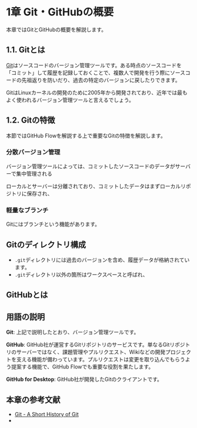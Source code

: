 # 1章 Git・GitHubの概要

本章ではGitとGitHubの概要を解説します。

## 1.1. Gitとは

[Git](https://git-scm.com/)はソースコードのバージョン管理ツールです。ある時点のソースコードを「コミット」して履歴を記録しておくことで、複数人で開発を行う際にソースコードの先祖返りを防いだり、過去の特定のバージョンに戻したりできます。

GitはLinuxカーネルの開発のために2005年から開発されており、近年では最もよく使われるバージョン管理ツールと言えるでしょう。

## 1.2. Gitの特徴

本節ではGitHub Flowを解説する上で重要なGitの特徴を解説します。

### 分散バージョン管理



バージョン管理ツールによっては、コミットしたソースコードのデータがサーバーで集中管理される

ローカルとサーバーは分離されており、コミットしたデータはまずローカルリポジトリに保存され、

### 軽量なブランチ

Gitにはブランチという機能があります。

## Gitのディレクトリ構成

* `.git`ディレクトリには過去のバージョンを含め、履歴データが格納されています。
* `.git`ディレクトリ以外の箇所はワークスペースと呼ばれ、

## GitHubとは

## 用語の説明

**Git**: 上記で説明したとおり、バージョン管理ツールです。

**GitHub**: GitHub社が運営するGitリポジトリのサービスです。単なるGitリポジトリのサーバーではなく、課題管理やプルリクエスト、Wikiなどの開発プロジェクトを支える機能が備わっています。プルリクエストは変更を取り込んでもらうよう提案する機能で、GitHub Flowでも重要な役割を果たします。

**GitHub for Desktop**: GitHub社が開発したGitのクライアントです。

## 本章の参考文献

* [Git - A Short History of Git](https://git-scm.com/book/en/v2/Getting-Started-A-Short-History-of-Git)
* 